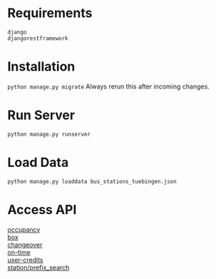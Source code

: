 # Requirements
```django``` <br>
```djangorestframework```

# Installation
```python manage.py migrate```
Always rerun this after incoming changes.

# Run Server
```python manage.py runserver```

# Load Data
```python manage.py loaddata bus_stations_tuebingen.json```

# Access API
[occupancy](http://localhost:8000/api/occupancy) <br>
[box](http://localhost:8000/api/box) <br>
[changeover](http://localhost:8000/api/changeover) <br>
[on-time](http://localhost:8000/api/on-time) <br>
[user-credits](http://localhost:8000/api/user-credits) <br>
[station/prefix_search](http://localhost:8000/api/station/prefix_search?prefix=am) <br>
